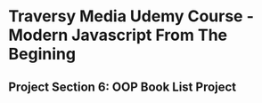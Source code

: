 # Traversy Media Udemy Course - Modern Javascript From The Begining

## Project Section 6: OOP Book List Project
